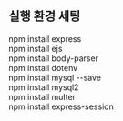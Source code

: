 ## 실행 환경 세팅
npm install express </br>
npm install ejs </br>
npm install body-parser </br> 
npm install dotenv </br>
npm install mysql --save </br>
npm install mysql2 </br>
npm install multer </br>
npm install express-session </br>
